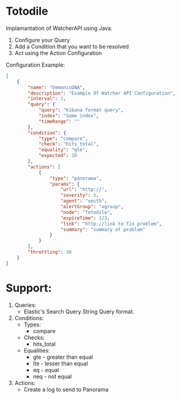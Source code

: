 # Totodile

Implamantation of WatcherAPI using Java.
1) Configure your Query
2) Add a Condition that you want to be resolved
3) Act using the Action Configuration
 
Configuration Example:
```json
[
    {
        "name": "DemonicDNA",
        "description": "Example Of Watcher API Configuration",
        "interval": 1,
        "query": {
            "query": "Kibana format query",
            "index": "Some index",
            "timeRange": ""
        },
        "condition": {
            "type": "compare",
            "check": "hits_total",
            "equality": "gte",
            "expected": 10
        },
        "actions": [
            {
                "type": "panorama",
                "params": {
                    "url": "http://",
                    "severity": 5,
                    "agent": "smith",
                    "alertGroup": "agroup",
                    "node": "Totodile",
                    "expireTime": 123,
                    "link": "http://link to fix problem",
                    "summary": "summary of problem"
                }
            }
        ],
        "throttling": 30
    }
]
```

# Support:
1) Queries:
    - Elastic's Search Query String Query format.
2) Conditions:
    - Types:
        - compare
    - Checks:
        - hits_total
    - Equalities:
        - gte - greater than equal
        - lte - lesser than equal
        - eq - equal
        - neq - not equal
3) Actions:
    - Create a log to send to Panorama